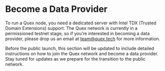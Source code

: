 # Become a Data Provider

To run a Quex node, you need a dedicated server with Intel TDX (Trusted Domain Extensions) support. The Quex network is currently in a permissioned testnet stage, so if you’re interested in becoming a data provider, please drop us an email at team@quex.tech for more information.

Before the public launch, this section will be updated to include detailed instructions on how to join the Quex network and become a data provider. Stay tuned for updates as we prepare for the transition to the public network.
